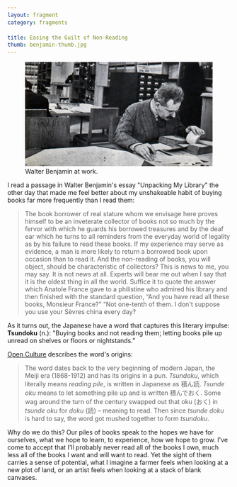 ```yaml
---
layout: fragment
category: fragments

title: Easing the Guilt of Non-Reading
thumb: benjamin-thumb.jpg
---
```


<figure>
	<img src="img/fragments/benjamin.jpg">
	<figcaption>Walter Benjamin at work.</figcaption>
</figure>

I read a passage in Walter Benjamin's essay "Unpacking My Library" the other day that made me feel better about my unshakeable habit of buying books far more frequently than I read them:

<blockquote>
	<p>The book borrower of real stature whom we envisage here proves himself to be an inveterate collector of books not so much by the fervor with which he guards his borrowed treasures and by the deaf ear which he turns to all reminders from the everyday world of legality as by his failure to read these books. If my experience may serve as evidence, a man is more likely to return a borrowed book upon occasion than to read it. And the non-reading of books, you will object, should be characteristic of collectors? This is news to me, you may say. It is not news at all. Experts will bear me out when I say that it is the oldest thing in all the world. Suffice it to quote the answer which Anatole France gave to a philistine who admired his library and then finished with the standard question, “And you have read all these books, Monsieur France?” “Not one-tenth of them. I don't suppose you use your Sèvres china every day?</p>
</blockquote>

As it turns out, the Japanese have a word that captures this literary impulse: **Tsundoku** (n.): "Buying books and not reading them; letting books pile up unread on shelves or floors or nightstands."

<a href="http://www.openculture.com/2014/07/tsundoku-should-enter-the-english-language.html">Open Culture</a> describes the word's origins:

<blockquote>
	<p>The word dates back to the very beginning of modern Japan, the Meiji era (1868-1912) and has its origins in a pun. <i>Tsundoku</i>, which literally means <i>reading pile</i>, is written in Japanese as 積ん読. <i>Tsunde oku</i> means to let something pile up and is written 積んでおく. Some wag around the turn of the century swapped out that oku (おく) in <i>tsunde oku</i> for <i>doku</i> (読) – meaning to read. Then since <i>tsunde doku</i> is hard to say, the word got mushed together to form <i>tsundoku</i>.</p>
</blockquote>

Why do we do this? Our piles of books speak to the hopes we have for ourselves, what we hope to learn, to experience, how we hope to grow. I've come to accept that I'll probably never read all of the books I own, much less all of the books I want and will want to read. Yet the sight of them carries a sense of potential, what I imagine a farmer feels when looking at a new plot of land, or an artist feels when looking at a stack of blank canvases.